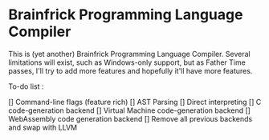# Brainfrick Programming Language Compiler 

This is (yet another) Brainfrick Programming Language Compiler. Several limitations will exist, such as Windows-only support, but as Father Time passes, I'll try to add more features and hopefully it'll have more features.

To-do list : 

[] Command-line flags (feature rich)
[] AST Parsing
[] Direct interpreting
[] C code-generation backend
[] Virtual Machine code-generation backend
[] WebAssembly code generation backend
[] Remove all previous backends and swap with LLVM 